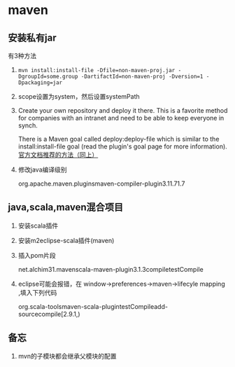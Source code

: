 # maven

## 安装私有jar

有3种方法

1. `mvn install:install-file -Dfile=non-maven-proj.jar -DgroupId=some.group -DartifactId=non-maven-proj -Dversion=1 -Dpackaging=jar`
2. scope设置为system，然后设置systemPath
3. Create your own repository and deploy it there. This is a favorite method for companies with an intranet and need to be able to keep everyone in synch.   

   There is a Maven goal called deploy:deploy-file which is similar to the install:install-file goal \(read the plugin's goal page for more information\). [ 官方文档推荐的方法（同上） ](https://maven.apache.org/pom.html)

4. 修改java编译级别

   org.apache.maven.pluginsmaven-compiler-plugin3.11.71.7

## java,scala,maven混合项目

1. 安装scala插件
2. 安装m2eclipse-scala插件\(maven\)
3. 插入pom片段

   net.alchim31.mavenscala-maven-plugin3.1.3compiletestCompile

4. eclipse可能会报错，在 window-&gt;preferences-&gt;maven-&gt;lifecyle mapping ,填入下列代码

   org.scala-toolsmaven-scala-plugintestCompileadd-sourcecompile\[2.9.1,\)

## 备忘

1. mvn的子模块都会继承父模块的配置


